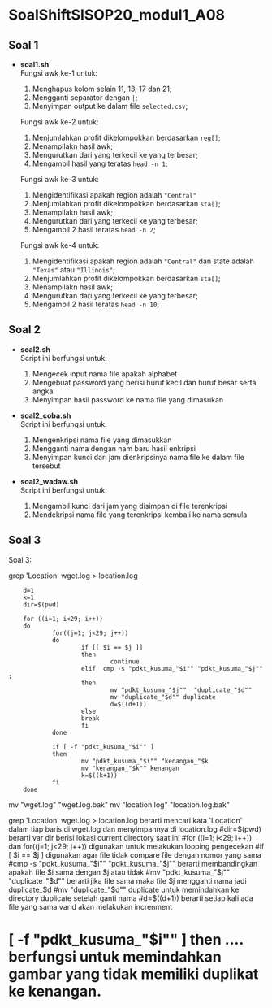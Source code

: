 # **SoalShiftSISOP20_modul1_A08**

## Soal 1
   - **soal1.sh**\
     Fungsi awk ke-1 untuk:
     1. Menghapus kolom selain 11, 13, 17 dan 21;
     2. Mengganti separator dengan ```|```;
     3. Menyimpan output ke dalam file ```selected.csv```;
     
     Fungsi awk ke-2 untuk:
     1. Menjumlahkan profit dikelompokkan berdasarkan ```reg[]```;
     2. Menampilakn hasil awk;
     3. Mengurutkan dari yang terkecil ke yang terbesar;
     4. Mengambil hasil yang teratas ```head -n 1```;
     
     Fungsi awk ke-3 untuk:
     1. Mengidentifikasi apakah region adalah ```"Central"```
     2. Menjumlahkan profit dikelompokkan berdasarkan ```sta[]```;
     3. Menampilakn hasil awk;
     3. Mengurutkan dari yang terkecil ke yang terbesar;
     4. Mengambil 2 hasil teratas ```head -n 2```;
     
     Fungsi awk ke-4 untuk:
     1. Mengidentifikasi apakah region adalah ```"Central"``` dan state adalah ```"Texas"``` atau ```"Illinois"```;
     2. Menjumlahkan profit dikelompokkan berdasarkan ```sta[]```;
     3. Menampilakn hasil awk;
     3. Mengurutkan dari yang terkecil ke yang terbesar;
     4. Mengambil 2 hasil teratas ```head -n 10```;
        
## Soal 2
   - **soal2.sh**\
     Script ini berfungsi untuk:
     1. Mengecek input nama file apakah alphabet
     2. Mengebuat password yang berisi huruf kecil dan huruf besar serta angka
     3. Menyimpan hasil password ke nama file yang dimasukan
     
   - **soal2_coba.sh**\
     Script ini berfungsi untuk:
     1. Mengenkripsi nama file yang dimasukkan
     2. Mengganti nama dengan nam baru hasil enkripsi
     2. Menyimpan kunci dari jam dienkripsinya nama file ke dalam file tersebut
     
   - **soal2_wadaw.sh**\
     Script ini berfungsi untuk:
     1. Mengambil kunci dari jam yang disimpan di file terenkripsi
     2. Mendekripsi nama file yang terenkripsi kembali ke nama semula
     
## Soal 3


Soal 3:

grep 'Location' wget.log > location.log

        d=1
        k=1
        dir=$(pwd)

        for ((i=1; i<29; i++))
        do
                for((j=1; j<29; j++))
                do
                        if [[ $i == $j ]]
                        then
                                continue
                        elif  cmp -s "pdkt_kusuma_"$i"" "pdkt_kusuma_"$j"" ;
                        then
                                mv "pdkt_kusuma_"$j""  "duplicate_"$d""
                                mv "duplicate_"$d"" duplicate
                                d=$((d+1))
                        else
                        break
                        fi
                done

                if [ -f "pdkt_kusuma_"$i"" ]
                then
                        mv "pdkt_kusuma_"$i"" "kenangan_"$k
                        mv "kenangan_"$k"" kenangan
                        k=$((k+1))
                fi
        done

mv "wget.log" "wget.log.bak"
mv "location.log" "location.log.bak"


grep 'Location' wget.log > location.log berarti mencari kata 'Location' dalam tiap baris di wget.log dan menyimpannya di location.log
#dir=$(pwd) berarti var dir berisi lokasi current directory saat ini
#for ((i=1; i<29; i++)) dan for((j=1; j<29; j++)) digunakan untuk melakukan looping pengecekan
#if [ $i == $j ] digunakan agar file tidak compare file dengan nomor yang sama
#cmp -s "pdkt_kusuma_"$i"" "pdkt_kusuma_"$j"" berarti membandingkan apakah file $i sama dengan $j atau tidak
#mv "pdkt_kusuma_"$j"" "duplicate_"$d"" berarti jika file sama maka file $j mengganti nama jadi duplicate_$d
#mv "duplicate_"$d"" duplicate untuk memindahkan ke directory duplicate setelah ganti nama
#d=$((d+1)) berarti setiap kali ada file yang sama var d akan melakukan increnment
# [ -f "pdkt_kusuma_"$i"" ] then .... berfungsi untuk memindahkan gambar yang tidak memiliki duplikat ke kenangan.

